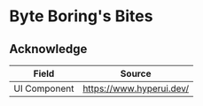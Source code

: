 # Byte Boring's Bites

## Acknowledge

| Field        | Source                     |
| ------------ | -------------------------- |
| UI Component | <https://www.hyperui.dev/> |
